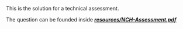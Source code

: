 This is the solution for a technical assessment. 

The question can be founded inside <strong><i><u>resources/NCH-Assessment.pdf</u></i></strong>
